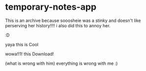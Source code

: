 # temporary-notes-app
 
 This is an archive because sooosheie was a stinky and doesn't like perserving her history!!!!
 i also did this to annoy her.
 
 :D
 
 yaya this is Cool
 
 wowa!!1! this Download!

(what is wrong with him)
everything is wrong with me :)
